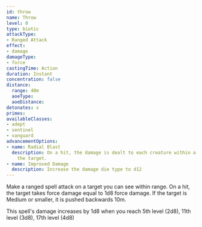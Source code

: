 ```yaml
---
id: throw
name: Throw
level: 0
type: biotic
attackType:
- Ranged Attack
effect:
- damage
damageType:
- force
castingTime: Action
duration: Instant
concentration: false
distance:
  range: 40m
  aoeType: 
  aoeDistance: 
detonates: x
primes: 
availableClasses:
- adept
- sentinel
- vanguard
advancementOptions:
- name: Radial Blast
  description: On a hit, the damage is dealt to each creature within a 2m radius of
    the target.
- name: Improved Damage
  description: Increase the damage die type to d12
---
```

Make a ranged spell attack on a target you can see within range. On a hit, the target takes force damage equal to 1d8
force damage. If the target is Medium or smaller, it is pushed backwards 10m.

This spell's damage increases by 1d8 when you reach 5th level (2d8), 11th level (3d8), 17th level (4d8)